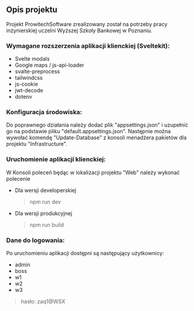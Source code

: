 ## Opis projektu
  Projekt ProwitechSoftware zrealizowany został na potrzeby pracy inżynierskiej uczelni Wyższej Szkoły Bankowej w Poznaniu.

### Wymagane rozszerzenia aplikacji klienckiej (Sveltekit):
  * Svelte modals
  * Google maps / js-api-loader
  * svalte-preprocess
  * tailwindcss
  * js-cookie
  * jwt-decode
  * dotenv


### Konfiguracja środowiska:
  Do poprawnego działania należy dodać plik "appsettings.json" i uzupełnić go na podstawie pliku "default.appsettings.json". Następnie można wywołać komendę "Update-Database" z konsoli menadżera pakietów dla projektu "Infrastructure".
  

### Uruchomienie aplikacji klienckiej:
  W Konsoli poleceń będąc w lokalizacji projektu "Web" należy wykonać polecenie
  * Dla wersji developerskiej
    >npm run dev
  
  * Dla wersji produkcyjnej
    >npm run build


### Dane do logowania:
  Po uruchomieniu aplikacji dostępni są następujący użytkownicy:
  * admin
  * boss
  * w1
  * w2
  * w3
  >hasło: zaq1@WSX
